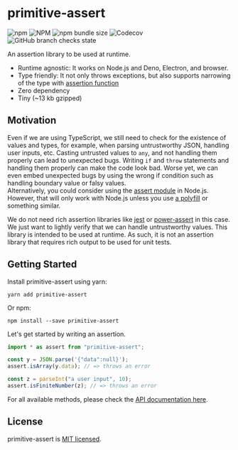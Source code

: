 # primitive-assert

![npm](https://img.shields.io/npm/v/primitive-assert)
![NPM](https://img.shields.io/npm/l/primitive-assert)
![npm bundle size](https://img.shields.io/bundlephobia/minzip/primitive-assert)
![Codecov](https://img.shields.io/codecov/c/github/Leko/primitive-assert)
![GitHub branch checks state](https://img.shields.io/github/checks-status/Leko/primitive-assert/main)

An assertion library to be used at runtime.

- Runtime agnostic: It works on Node.js and Deno, Electron, and browser.
- Type friendly: It not only throws exceptions, but also supports narrowing of the type with [assertion function](https://www.typescriptlang.org/docs/handbook/release-notes/typescript-3-7.html#assertion-functions)
- Zero dependency
- Tiny (~13 kb gzipped)

## Motivation

Even if we are using TypeScript, we still need to check for the existence of values and types, for example, when parsing untrustworthy JSON, handling user inputs, etc. Casting untrusted values to `any`, and not handling them properly can lead to unexpected bugs. Writing `if` and `throw` statements and handling them properly can make the code look bad. Worse yet, we can even embed unexpected bugs by using the wrong if condition such as handling boundary value or falsy values.  
Alternatively, you could consider using the [assert module](https://nodejs.org/api/assert.html) in Node.js. However, that will only work with Node.js unless you use [a polyfill](https://www.npmjs.com/package/assert) or something similar.

We do not need rich assertion libraries like [jest](https://github.com/facebook/jest) or [power-assert](https://github.com/power-assert-js/power-assert) in this case. We just want to lightly verify that we can handle untrustworthy values. This library is intended to be used at runtime. As such, it is not an assertion library that requires rich output to be used for unit tests.

## Getting Started

Install primitive-assert using yarn:

```
yarn add primitive-assert
```

Or npm:

```
npm install --save primitive-assert
```

Let's get started by writing an assertion.

```ts
import * as assert from "primitive-assert";

const y = JSON.parse('{"data":null}');
assert.isArray(y.data); // => throws an error

const z = parseInt("a user input", 10);
assert.isFiniteNumber(z); // => throws an error
```

For all available methods, please check the [API documentation here](./docs/api.md).

## License

primitive-assert is [MIT licensed](./LICENSE).
